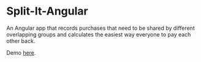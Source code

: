 Split-It-Angular
================

An Angular app that records purchases that need to be shared by different overlapping groups and calculates the easiest way everyone to pay each other back.

Demo [here](http://dev.benbrooks.net/split-it/).
